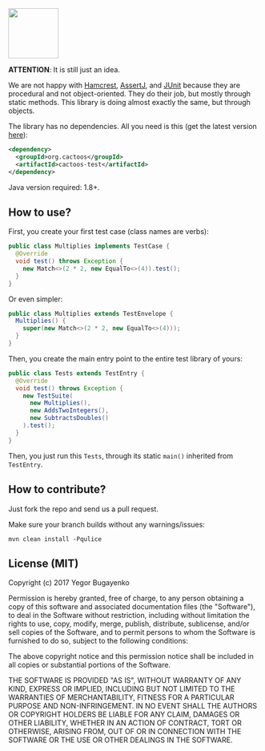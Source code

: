 <img src="http://cf.jare.io/?u=http%3A%2F%2Fwww.yegor256.com%2Fimages%2Fbooks%2Felegant-objects%2Fcactus.svg" height="100px" />

**ATTENTION**: It is still just an idea.

We are not happy with
[Hamcrest](http://hamcrest.org/JavaHamcrest/),
[AssertJ](http://joel-costigliola.github.io/assertj/), and
[JUnit](http://junit.org/junit4/) because
they are procedural and not object-oriented. They do their job,
but mostly through static methods. This library is
doing almost exactly the same, but through objects.

The library has no dependencies. All you need is this
(get the latest version [here](https://github.com/yegor256/cactoos-test/releases)):

```xml
<dependency>
  <groupId>org.cactoos</groupId>
  <artifactId>cactoos-test</artifactId>
</dependency>
```

Java version required: 1.8+.

## How to use?

First, you create your first test case (class names are verbs):

```java
public class Multiplies implements TestCase {
  @Override
  void test() throws Exception {
    new Match<>(2 * 2, new EqualTo<>(4)).test();
  }
}
```

Or even simpler:

```java
public class Multiplies extends TestEnvelope {
  Multiplies() {
    super(new Match<>(2 * 2, new EqualTo<>(4)));
  }
}
```

Then, you create the main entry point to the entire test library of yours:


```java
public class Tests extends TestEntry {
  @Override
  void test() throws Exception {
    new TestSuite(
      new Multiplies(),
      new AddsTwoIntegers(),
      new SubtractsDoubles()
    ).test();
  }
}
```

Then, you just run this `Tests`, through its static `main()` inherited
from `TestEntry`.

## How to contribute?

Just fork the repo and send us a pull request.

Make sure your branch builds without any warnings/issues:

```
mvn clean install -Pqulice
```

## License (MIT)

Copyright (c) 2017 Yegor Bugayenko

Permission is hereby granted, free of charge, to any person obtaining a copy
of this software and associated documentation files (the "Software"), to deal
in the Software without restriction, including without limitation the rights
to use, copy, modify, merge, publish, distribute, sublicense, and/or sell
copies of the Software, and to permit persons to whom the Software is
furnished to do so, subject to the following conditions:

The above copyright notice and this permission notice shall be included
in all copies or substantial portions of the Software.

THE SOFTWARE IS PROVIDED "AS IS", WITHOUT WARRANTY OF ANY KIND, EXPRESS OR
IMPLIED, INCLUDING BUT NOT LIMITED TO THE WARRANTIES OF MERCHANTABILITY,
FITNESS FOR A PARTICULAR PURPOSE AND NON-INFRINGEMENT. IN NO EVENT SHALL THE
AUTHORS OR COPYRIGHT HOLDERS BE LIABLE FOR ANY CLAIM, DAMAGES OR OTHER
LIABILITY, WHETHER IN AN ACTION OF CONTRACT, TORT OR OTHERWISE, ARISING FROM,
OUT OF OR IN CONNECTION WITH THE SOFTWARE OR THE USE OR OTHER DEALINGS IN THE
SOFTWARE.
